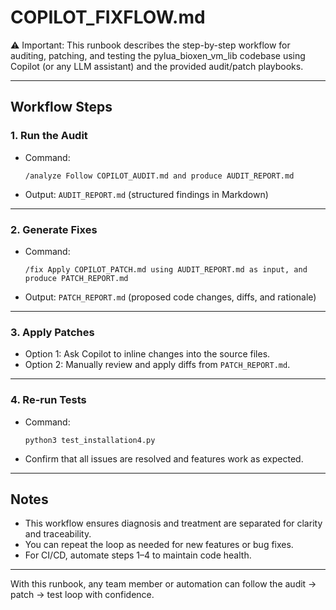 # COPILOT_FIXFLOW.md

⚠️ Important: This runbook describes the step-by-step workflow for auditing, patching, and testing the pylua_bioxen_vm_lib codebase using Copilot (or any LLM assistant) and the provided audit/patch playbooks.

---

## Workflow Steps

### 1. Run the Audit

- Command:
  ```
  /analyze Follow COPILOT_AUDIT.md and produce AUDIT_REPORT.md
  ```
- Output: `AUDIT_REPORT.md` (structured findings in Markdown)

---

### 2. Generate Fixes

- Command:
  ```
  /fix Apply COPILOT_PATCH.md using AUDIT_REPORT.md as input, and produce PATCH_REPORT.md
  ```
- Output: `PATCH_REPORT.md` (proposed code changes, diffs, and rationale)

---

### 3. Apply Patches

- Option 1: Ask Copilot to inline changes into the source files.
- Option 2: Manually review and apply diffs from `PATCH_REPORT.md`.

---

### 4. Re-run Tests

- Command:
  ```
  python3 test_installation4.py
  ```
- Confirm that all issues are resolved and features work as expected.

---

## Notes
- This workflow ensures diagnosis and treatment are separated for clarity and traceability.
- You can repeat the loop as needed for new features or bug fixes.
- For CI/CD, automate steps 1–4 to maintain code health.

---

With this runbook, any team member or automation can follow the audit → patch → test loop with confidence.
